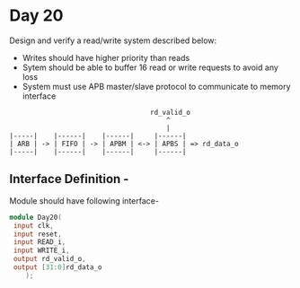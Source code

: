 # Day 20
Design and verify a read/write system described below:
- Writes should have higher priority than reads
- Sytem should be able to buffer 16 read or write requests to avoid any loss
- System must use APB master/slave protocol to communicate to memory interface

```
                                   rd_valid_o
                                       ^
                                       |
|-----|    |------|    |------|     |------|
| ARB | -> | FIFO | -> | APBM | <-> | APBS | => rd_data_o
|-----|    |------|    |------|     |------|
```

## Interface Definition - 
Module should have following interface- 
```verilog
module Day20(
 input clk,
 input reset,
 input READ_i,
 input WRITE_i,
 output rd_valid_o,
 output [31:0]rd_data_o
    );
```

